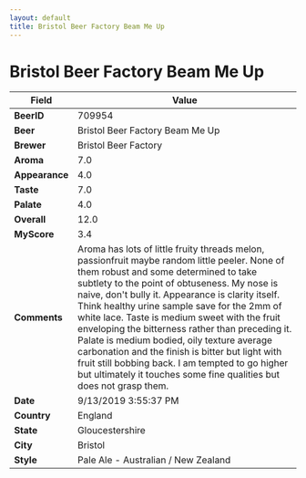 ```yaml
---
layout: default
title: Bristol Beer Factory Beam Me Up
---
```


# Bristol Beer Factory Beam Me Up

| Field         | Value     |
|---------------|-----------|
| **BeerID** | 709954 |
| **Beer** | Bristol Beer Factory Beam Me Up |
| **Brewer** | Bristol Beer Factory |
| **Aroma** | 7.0 |
| **Appearance** | 4.0 |
| **Taste** | 7.0 |
| **Palate** | 4.0 |
| **Overall** | 12.0 |
| **MyScore** | 3.4 |
| **Comments** | Aroma has lots of little fruity threads melon, passionfruit maybe random little peeler. None of them robust and some determined to take subtlety to the point of obtuseness. My nose is naive, don't bully it.  Appearance is clarity itself. Think healthy urine sample save for the 2mm of white lace. Taste is medium sweet with the fruit enveloping the bitterness rather than preceding it. Palate is medium bodied, oily texture average carbonation and the finish is bitter but light with fruit still bobbing back. I am tempted to go higher but ultimately it touches some fine qualities but does not grasp them. |
| **Date** | 9/13/2019 3:55:37 PM |
| **Country** | England |
| **State** | Gloucestershire |
| **City** | Bristol |
| **Style** | Pale Ale - Australian / New Zealand |

